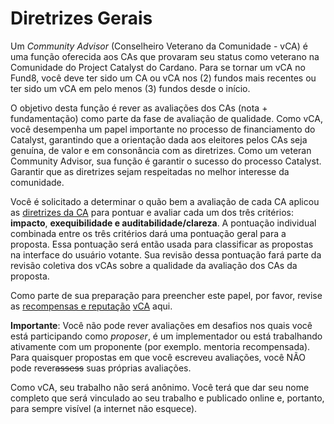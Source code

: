 # Diretrizes Gerais

Um _Community Advisor_ (Conselheiro Veterano da Comunidade - vCA) é uma função oferecida aos CAs que provaram seu status como veterano na Comunidade do Project Catalyst do Cardano. Para se tornar um vCA no Fund8, você deve ter sido um CA ou vCA nos (2) fundos mais recentes ou ter sido um vCA em pelo menos (3) fundos desde o início.

&#x20;

O objetivo desta função é rever as avaliações dos CAs (nota + fundamentação) como parte da fase de avaliação de qualidade. Como vCA, você desempenha um papel importante no processo de financiamento do Catalyst, garantindo que a orientação dada aos eleitores pelos CAs seja genuína, de valor e em consonância com as diretrizes.  Como um veteran Community Advisor, sua função é garantir o sucesso do processo Catalyst. Garantir que as diretrizes sejam respeitadas no melhor interesse da comunidade.

&#x20;

Você é solicitado a determinar o quão bem a avaliação de cada CA aplicou as [diretrizes da CA](https://docs.google.com/document/u/0/d/1g-iZhDlKhUBZkui1uv8NVNfJC4oVD3JtR-P6Fue7XPU/edit) para pontuar e avaliar cada um dos três critérios: **impacto**, **exequibilidade e auditabilidade/clareza**. A pontuação individual combinada entre os três critérios dará uma pontuação geral para a proposta. Essa pontuação será então usada para classificar as propostas na interface do usuário votante. Sua revisão dessa pontuação fará parte da revisão coletiva dos vCAs sobre a qualidade da avaliação dos CAs da proposta.

&#x20;

Como parte de sua preparação para preencher este papel, por favor, revise as [ recompensas e reputação](https://docs.google.com/document/d/14qHSZ2uSHq2CZyeqju6KLBcGVfagesCLvavZMAgcbWo/edit) [vCA](https://docs.google.com/document/d/14qHSZ2uSHq2CZyeqju6KLBcGVfagesCLvavZMAgcbWo/edit) aqui.

&#x20;

**Importante**: Você não pode rever avaliações em desafios nos quais você está participando como _proposer_, é um implementador ou está trabalhando ativamente com um proponente (por exemplo.  mentoria recompensada). Para quaisquer propostas em que você escreveu avaliações, você NÃO pode rever~~assess~~ suas próprias avaliações.

&#x20;

Como vCA, seu trabalho não será anônimo. Você terá que dar seu nome completo que será vinculado ao seu trabalho e publicado online e, portanto, para sempre visível (a internet não esquece).
